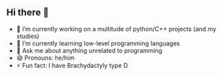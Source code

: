 ## Hi there 👋

- 🔭 I’m currently working on a multitude of python/C++ projects (and my studies)
- 🌱 I’m currently learning low-level programming languages
- 💬 Ask me about anything unrelated to programming
- 😄 Pronouns: he/him
- ⚡ Fun fact: I have Brachydactyly type D
